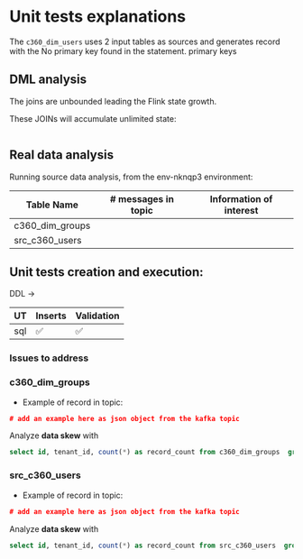 # Unit tests explanations

The `c360_dim_users` uses 2 input tables as sources and generates record with the No primary key found in the statement. primary keys

## DML analysis


The joins are unbounded leading the Flink state growth.

These JOINs will accumulate unlimited state:
```sql

```


## Real data analysis

Running source data analysis, from the env-nknqp3 environment:

| Table Name | # messages in topic | Information of interest |
|------------|------------|--------------|
| c360_dim_groups |  |  |
| src_c360_users |  |  |


## Unit tests creation and execution:

DDL -> 

| UT |   Inserts | Validation |
| --- | --- | --- |
| sql | ✅ | ✅  |

### Issues to address



### c360_dim_groups

* Example of record in topic:

```json
# add an example here as json object from the kafka topic
```

Analyze **data skew** with

```sql
select id, tenant_id, count(*) as record_count from c360_dim_groups  group by id, tenant_id
```


### src_c360_users

* Example of record in topic:

```json
# add an example here as json object from the kafka topic
```

Analyze **data skew** with

```sql
select id, tenant_id, count(*) as record_count from src_c360_users  group by id, tenant_id
```

